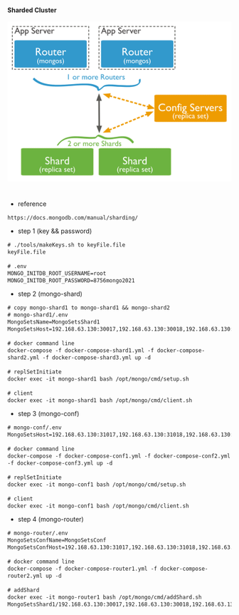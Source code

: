 #### Sharded Cluster
![Image text](https://raw.githubusercontent.com/lianshufeng/docker_mongo_shard/master/image/sharded-cluster-production-architecture.svg)
#
- reference 
````shell
https://docs.mongodb.com/manual/sharding/
````
- step 1 (key && password)
````shell
# ./tools/makeKeys.sh to keyFile.file
keyFile.file

# .env
MONGO_INITDB_ROOT_USERNAME=root
MONGO_INITDB_ROOT_PASSWORD=8756mongo2021
````

- step 2 (mongo-shard)
````shell
# copy mongo-shard1 to mongo-shard1 && mongo-shard2
# mongo-shard1/.env
MongoSetsName=MongoSetsShard1
MongoSetsHost=192.168.63.130:30017,192.168.63.130:30018,192.168.63.130:30019

# docker command line
docker-compose -f docker-compose-shard1.yml -f docker-compose-shard2.yml -f docker-compose-shard3.yml up -d

# replSetInitiate
docker exec -it mongo-shard1 bash /opt/mongo/cmd/setup.sh

# client
docker exec -it mongo-shard1 bash /opt/mongo/cmd/client.sh

````

- step 3 (mongo-conf)
````shell
# mongo-conf/.env
MongoSetsHost=192.168.63.130:31017,192.168.63.130:31018,192.168.63.130:31019

# docker command line
docker-compose -f docker-compose-conf1.yml -f docker-compose-conf2.yml -f docker-compose-conf3.yml up -d

# replSetInitiate
docker exec -it mongo-conf1 bash /opt/mongo/cmd/setup.sh

# client
docker exec -it mongo-conf1 bash /opt/mongo/cmd/client.sh
````


- step 4 (mongo-router)
````shell
# mongo-router/.env
MongoSetsConfName=MongoSetsConf
MongoSetsConfHost=192.168.63.130:31017,192.168.63.130:31018,192.168.63.130:31019

# docker command line
docker-compose -f docker-compose-router1.yml -f docker-compose-router2.yml up -d

# addShard
docker exec -it mongo-router1 bash /opt/mongo/cmd/addShard.sh MongoSetsShard1/192.168.63.130:30017,192.168.63.130:30018,192.168.63.130:30019
````
